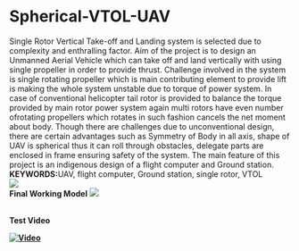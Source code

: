 # Spherical-VTOL-UAV
Single   Rotor   Vertical   Take-off   and   Landing   system   is   selected   due   to complexity and enthralling factor. Aim of the project is to design an Unmanned Aerial Vehicle which can take off and land vertically with using single propeller in order to provide thrust. Challenge involved in the system is single rotating propeller which is main contributing element to provide lift is making the whole system unstable due to torque  of  power  system.  In  case  of  conventional  helicopter  tail  rotor  is  provided  to balance the torque provided by main rotor power system again multi rotors have even number  ofrotating  propellers  which  rotates  in  such  fashion  cancels  the  net  moment about body. Though there are challenges due to unconventional design, there are certain advantages such as Symmetry of Body in all axis, shape of UAV is spherical thus it can roll  through  obstacles,  delegate  parts  are  enclosed  in  frame  ensuring  safety  of  the system. The main feature of this project is an indigenous design of a flight computer and Ground station.
<br><b>KEYWORDS:</b>UAV, flight computer, Ground station, single rotor, VTOL
<br />
<img src = "/Images/FBD.jpg" />
<br />
<b>Final Working Model</b>
<img src = "/Images/finalmodel.jpg" />

<br />
<b>Test Video<b/>

[![Video](http://img.youtube.com/vi/Qa8rCbgPsRM/0.jpg)](https://www.youtube.com/watch?v=Qa8rCbgPsRM)
